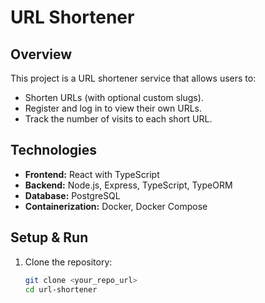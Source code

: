 # URL Shortener

## Overview

This project is a URL shortener service that allows users to:
- Shorten URLs (with optional custom slugs).
- Register and log in to view their own URLs.
- Track the number of visits to each short URL.

## Technologies

- **Frontend:** React with TypeScript
- **Backend:** Node.js, Express, TypeScript, TypeORM
- **Database:** PostgreSQL
- **Containerization:** Docker, Docker Compose

## Setup & Run

1. Clone the repository:
   ```bash
   git clone <your_repo_url>
   cd url-shortener
